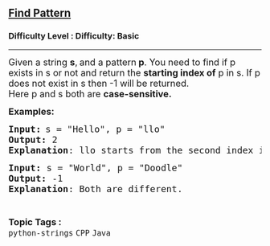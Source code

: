 <h2><a href="https://www.geeksforgeeks.org/problems/find-pattern--141628/1?page=5&category=Java&sortBy=submissions">Find Pattern</a></h2><h3>Difficulty Level : Difficulty: Basic</h3><hr><div class="problems_problem_content__Xm_eO"><p><span style="font-size: 18px;">Given a string <strong>s</strong>,</span> <span style="font-size: 18px;">and a pattern<strong> p</strong>. You need to find if p exists in s or not and return the <strong>starting index of</strong> p in s. If p does not exist in s then -1 will be returned.<br>Here p and s both are <strong>case-sensitive.</strong></span></p>
<p><span style="font-size: 18px;"><strong>Examples:</strong></span></p>
<pre><span style="font-size: 18px;"><strong>Input:</strong></span> <span style="font-size: 18px;">s = "Hello", p = "llo"
<strong>Output:</strong> 2
<strong>Explanation</strong>: llo starts from the second index in Hello.</span></pre>
<pre><span style="font-size: 18px;"><strong>Input: </strong>s = "World", p = "Doodle"
<strong>Output: </strong>-1
<strong>Explanation</strong>: Both are different.</span></pre></div><br><p><span style=font-size:18px><strong>Topic Tags : </strong><br><code>python-strings</code>&nbsp;<code>CPP</code>&nbsp;<code>Java</code>&nbsp;